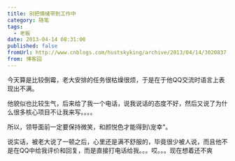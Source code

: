 ```yaml
---
title: 别把情绪带到工作中
category: 随笔
tags:
  - 老板
date: 2013-04-14 08:31:00
published: false
fromUrl: http://www.cnblogs.com/hustskyking/archive/2013/04/14/3020837.html
from: 博客园
---
```



<p>今天算是比较倒霉，老大安排的任务很枯燥很烦，于是在于他QQ交流时语言上表现出不满。</p>


<p>他貌似也比较生气，后来给了我一个电话，说我说话的态度不好，然后又说了为什么很多核心项目不让我来写。。。。</p>


<p>所以，领导面前一定要保持微笑，和颜悦色才能得到\宠幸"。</p>


<p>说实话，被老大说了一顿之后，心里还是满不舒服的，毕竟很少被人说，而且他不是在QQ中给我评价和回复，而是直接打电话给我。。。哎。。。现在想着还不爽</p>